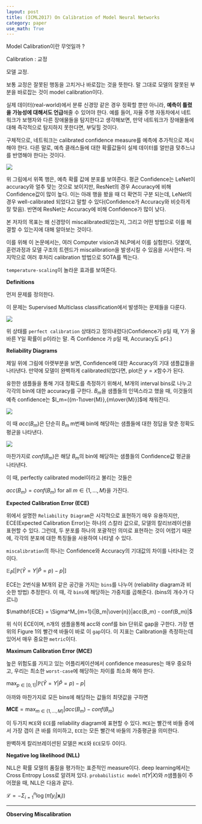 ```yaml
---
layout: post
title: (ICML2017) On Calibration of Model Neural Networks
category: paper
use_math: True
---
```


Model Calibration이란 무엇일까 ?

Calibration : 교정

모델 교정.

보통 교정은 잘못된 행동을 고치거나 바로잡는 것을 뜻한다. 말 그대로 모델의 잘못된 부분을 바로잡는 것이 model calibration이다.

실제 데이터(real-world)에서 분류 신경망 같은 경우 정확할 뿐만 아니라, **예측이 틀렸을 가능성에 대해서도 언급**해줄 수 있어야 한다. 예를 들어, 자율 주행 자동차에서 네트워크가 보행자와 다른 장애물들을 탐지한다고 생각해보면, 만약 네트워크가 장애물들에 대해 즉각적으로 탐지하지 못한다면, 부딪힐 것이다. 

구체적으로, 네트워크는 calibrated confidence measure를 예측에 추가적으로 제시해야 한다. 다른 말로, 예측 클래스들에 대한 확률값들이 실제 데이터를 얼만큼 맞추느냐를 반영해야 한다는 것이다.


![](https://velog.velcdn.com/images/mawjdgus/post/705bc56c-68fd-49c4-b2fd-ab18e6a8de48/image.png)

위 그림에서 위쪽 행은, 예측 확률 값에 분포를 보여준다. 평균 Confidence는 LeNet이 accuracy와 얼추 맞는 것으로 보이지만, ResNet의 경우 Accuracy에 비해 Confidence값이 많이 높다. 이는 아래 행을 봤을 때 더 확연히 구분 되는데, LeNet의 경우 well-calibrated 되었다고 말할 수 있다(Confidence가 Accuracy와 비슷하게 잘 맞음). 반면에 ResNet는 Accuracy에 비해 Confidence가 많이 낮다. 

본 저자의 목표는 왜 신경망이 miscalibrated되었는지, 그리고 어떤 방법으로 이를 해결할 수 있는지에 대해 알아보는 것이다.

이를 위해 이 논문에서는, 여러 Computer vision과 NLP에서 이를 실험한다. 덧붙여, 훈련과정과 모델 구조의 트렌드가 miscalibration을 발생시킬 수 있음을 시사한다. 마지막으로 여러 후처리 calibration 방법으로 SOTA를 찍는다.

`temperature-scaling`이 놀라운 효과를 보여준다.

**Definitions**

먼저 문제를 정의한다.

이 문제는 Supervised Multiclass classification에서 발생하는 문제들을 다룬다.

![](https://velog.velcdn.com/images/mawjdgus/post/b25aa3ef-9ed4-4f74-8615-3a3222d19f52/image.png)

위 상태를 `perfect calibration` 상태라고 정의내렸다(Confidence가 p일 때, Y가 올바른 Y일 확률이 p이라는 말. 즉 Confidence 가 p일 때, Accuracy도 p다.)

**Reliability Diagrams**

제일 위에 그림에 아랫부분을 보면, Confidence에 대한 Accuracy의 기대 샘플값들을 나타낸다. 만약에 모델이 완벽하게 calibrated되었다면, plot은 $y=x$함수가 된다. 

유한한 샘플들을 통해 기대 정확도를 측정하기 위해서, M개의 interval bins로 나누고 각각의 bin에 대한 accuracy를 구한다. $B_m$을 샘플들의 인덱스라고 했을 때, 이것들의 예측 confidence는 $I_m=({m-1\over{M}},{m\over{M}}]$에 채워진다.


![](https://velog.velcdn.com/images/mawjdgus/post/54f44ccd-c27e-4c97-8d96-4e130e4b663c/image.png)

이 때 $acc(B_m)$은 단순히 $B_m$ m번째 bin에 해당하는 샘플들에 대한 정답을 맞춘 정확도 평균을 나타낸다.

![](https://velog.velcdn.com/images/mawjdgus/post/f167fbe3-57a1-4ea1-88c7-f2ff3aaac804/image.png)

마찬가지로 $conf(B_m)$은 해당 $B_m$의 bin에 해당하는 샘플들의 Confidence값 평균을 나타낸다.

이 때, perfectly calibrated model이라고 불리는 것들은

$acc(B_m) = conf(B_m)$ for all $m\in{\{1,...,M}\}$을 가진다.

**Expected Calibration Error (ECE)**

위에서 설명한 `Reliability Diagram`은 시각적으로 표현하기 매우 유용하지만, ECE(Expected Calibration Error)는 하나의 스칼라 값으로, 모델의 칼리브레이션을 표현할 수 있다. 그런데, 두 분포를 하나의 포괄적인 의미로 표현하는 것이 어렵기 때문에, 각각의 분포에 대한 특징들을 사용하여 나타낼 수 있다.

`miscalibration`의 하나는 Confidence와 Accuracy의 기대값의 차이를 나타내는 것이다.

$\mathbb{E}_{\hat{P}}[|\mathbb{P}(\hat{Y}=Y|\hat{P}=p)-p|]$


ECE는 2번식을 M개의 같은 공간을 가지는 `bins`를 나누어 (reliability diagram과 비슷한 방법) 추정한다. 이 때, 각 `bins`에 해당하는 가중치를 곱해준다. (bins의 개수가 다르니)

$\mathbf{ECE} = \Sigma^M_{m=1}{|B_m|\over{n}}|acc(B_m) - conf(B_m)|$

위 식이 ECE이며, n개의 샘플을통해 acc와 conf를 bin 단위로 gap을 구한다. 가장 맨위의 Figure 1의 빨간색 바들이 바로 이 `gap`이다. 이 지표는 Calibration을 측정하는데 있어서 매우 중요한 `metric`이다.


**Maximum Calibration Error (MCE)**

높은 위험도를 가지고 있는 어플리케이션에서 confidence measures는 매우 중요하고, 우리는 최소한 `worst-case`에 해당하는 차이를 최소화 해야 한다. 

$\max_{p\in[0,1]}|\mathbb{P}(\hat{Y}=Y|\hat{P}=p)-p|$

아까와 마찬가지로 모든 bins에 해당하는 값들의 최댓값을 구하면

$\mathbf{MCE}=\max_{m\in\{1,...,M\}}|acc(B_m)-conf(B_m)$

이 두가지 `MCE`와 `ECE`를 reliability diagram에 표현할 수 있다. `MCE`는 빨간색 바들 중에서 가장 갭이 큰 바를 의미하고, `ECE`는 모든 빨간색 바들의 가중평균을 의미한다. 

완벽하게 칼리브레이션된 모델은 `MCE`와 `ECE`모두 0이다.

**Negative log likelihood (NLL)**

NLL은 확률 모델의 품질을 평가하는 표준적인 measure이다. deep learning에서는 Cross Entropy Loss로 알려져 있다. `probabilistic model` $\hat{\pi}(Y|X)$와 $n$샘플들이 주어졌을 때, NLL은 다음과 같다.

$\mathcal{L}=-\Sigma^n_{i=1}\log(\hat{\pi}(y_i|\mathbf{x}_i))$

****

**Observing Miscalibration**

